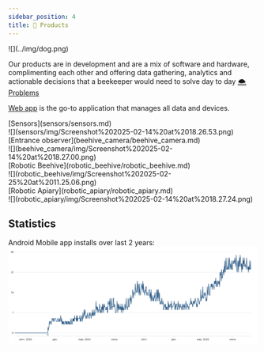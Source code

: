 ```yaml
---
sidebar_position: 4
title: 🍯 Products
---
```


<div style={{ height:200, overflow:"hidden", verticalAlign:"middle", marginBottom:10, borderRadius:5 }}><div style={{ marginTop: "-10%" }}>
![](../img/dog.png)
</div></div>

Our products are in development and are a mix of software and hardware, complimenting each other and offering data gathering, analytics and actionable decisions that a beekeeper would need to solve day to day [🌨️ Problems](../🌨️%20Problems/🌨️%20Problems.md)

[Web app](web_app/web_app.md) is the go-to application that manages all data and devices.

<div style={{display: 'flex', textAlign:'center'}}>
<div style={{width:200}}>
[Sensors](sensors/sensors.md)<br />
![](sensors/img/Screenshot%202025-02-14%20at%2018.26.53.png)
</div>

<div style={{width:200}}>
[Entrance observer](beehive_camera/beehive_camera.md)<br />
![](beehive_camera/img/Screenshot%202025-02-14%20at%2018.27.00.png)
</div>

<div style={{width:200}}>
[Robotic Beehive](robotic_beehive/robotic_beehive.md)<br />
![](robotic_beehive/img/Screenshot%202025-02-25%20at%2011.25.06.png)
</div>

<div style={{width:200}}>
[Robotic Apiary](robotic_apiary/robotic_apiary.md)<br />
![](robotic_apiary/img/Screenshot%202025-02-14%20at%2018.27.24.png)
</div>
</div>



## Statistics

Android Mobile app installs over last 2 years:
![](img/Screenshot%202025-07-28%20at%2015.39.38.png)
